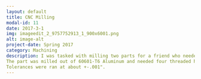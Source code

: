 ```yaml
---
layout: default
title: CNC Milling
modal-id: 11
date: 2017-3-1
img: imageedit_2_9757752913_1_900x6001.png
alt: image-alt
project-date: Spring 2017
category: Machining
description: I was tasked with milling two parts for a friend who needed adaptors for a conversion from a plasma cutter to a CNC router.
The part was milled out of 60601-T6 Aluminum and needed four threaded holes with countersinks. I used a variety of milling tools and center finders to properly allign everything within spec of the drawing.
Tolerances were ran at about +-.001".
---
```

